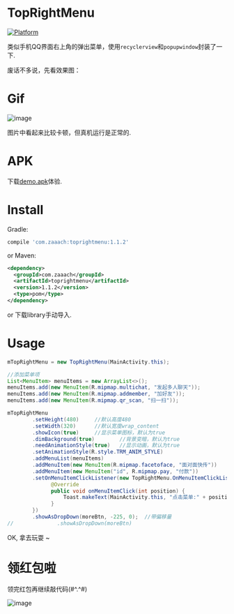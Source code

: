 # TopRightMenu

[![Platform](https://img.shields.io/badge/platform-android-green.svg)](http://developer.android.com/index.html)

类似手机QQ界面右上角的弹出菜单，使用`recyclerview`和`popupwindow`封装了一下.

废话不多说，先看效果图： 

# Gif

![image](./art/screen.gif)

图片中看起来比较卡顿，但真机运行是正常的.

# APK

下载[demo.apk](https://github.com/zaaach/TopRightMenu/raw/master/art/demo.apk)体验.

# Install

Gradle:

```groovy
compile 'com.zaaach:toprightmenu:1.1.2'
```

or Maven:

```xml
<dependency>
  <groupId>com.zaaach</groupId>
  <artifactId>toprightmenu</artifactId>
  <version>1.1.2</version>
  <type>pom</type>
</dependency>
```

or 下载library手动导入.

# Usage

```java
mTopRightMenu = new TopRightMenu(MainActivity.this);

//添加菜单项
List<MenuItem> menuItems = new ArrayList<>();
menuItems.add(new MenuItem(R.mipmap.multichat, "发起多人聊天"));
menuItems.add(new MenuItem(R.mipmap.addmember, "加好友"));
menuItems.add(new MenuItem(R.mipmap.qr_scan, "扫一扫"));

mTopRightMenu
        .setHeight(480)     //默认高度480
        .setWidth(320)      //默认宽度wrap_content
        .showIcon(true)     //显示菜单图标，默认为true
        .dimBackground(true)        //背景变暗，默认为true
        .needAnimationStyle(true)   //显示动画，默认为true
        .setAnimationStyle(R.style.TRM_ANIM_STYLE)
        .addMenuList(menuItems)
        .addMenuItem(new MenuItem(R.mipmap.facetoface, "面对面快传"))
        .addMenuItem(new MenuItem("id", R.mipmap.pay, "付款"))
        .setOnMenuItemClickListener(new TopRightMenu.OnMenuItemClickListener() {
              @Override
              public void onMenuItemClick(int position) {
                  Toast.makeText(MainActivity.this, "点击菜单:" + position, Toast.LENGTH_SHORT).show();
              }
        })
        .showAsDropDown(moreBtn, -225, 0);	//带偏移量
//      		.showAsDropDown(moreBtn)
```

OK, 拿去玩耍 ~

# 领红包啦
领完红包再继续敲代码(#^.^#)

![image](https://github.com/zaaach/TopRightMenu/raw/master/art/1514356638768.jpg)
